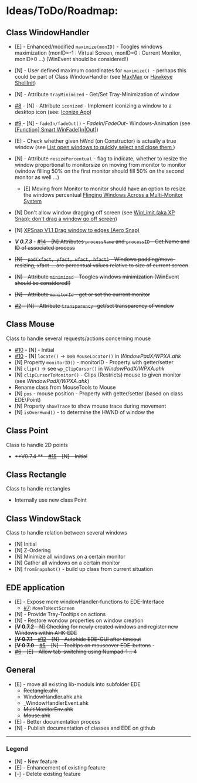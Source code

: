 # Ideas/ToDo/Roadmap: #

## Class WindowHandler ##
 
- [E] - Enhanced/modified `maximize(monID)` - Toogles windows maximization (monID=-1 : Virtual Screen, monID=0 : Current Monitor, monID>0 ...) (WinEvent should be considered!)
- [N] - User defined maximum coordinates for `maximize() `- perhaps this could be part of Class WindowHandler (see [MaxMax](http://www.kmtools.win-os.pl/omaxmax.php?lang=ang) or [Hawkeye ShellInit](http://www.majorgeeks.com/files/details/hawkeye_shellinit.html))
- [N] - Attribute `trayMinimized` - Get/Set Tray-Minimization of window
- [#8](https://github.com/hoppfrosch/AHK_EDE/issues/8) - [N] - Attribute `iconized` - Implement iconizing a window to a desktop icon (see: [Iconize App](http://www.autohotkey.com/board/topic/86748-iconize-app/))
- [#9](https://github.com/hoppfrosch/AHK_EDE/issues/9) - [N] - `fadeIn/fadeOut()` - 
 *FadeIn/FadeOut*- Windows-Animation (see [[Function] Smart WinFade[In|Out]](http://ahkscript.org/boards/viewtopic.php?f=6&t=512))
- [E] - Check whether given hWnd (on Constructor) is actually a true window (see [List open windows to quickly select and close them ](http://www.autohotkey.com/board/topic/91918-list-open-windows-to-quickly-select-and-close-them/))
- [N] - Attribute `resizePercentual` - flag to indicate, whether to resize the window proportional to monitorsize on moving from monitor to monitor (window filling 50% on the first monitor should fill 50% on the second monitor as well ...)
  - [E] Moving from Monitor to monitor should have an option to resize the windows percentual [Flinging Windows Across a Multi-Monitor System](http://www.autohotkey.com/board/topic/51956-flinging-windows-across-a-multi-monitor-system/)
- [N] Don't allow window dragging off screen (see  [WinLimit (aka XP Snap): don't drag a window go off screen](http://www.autohotkey.com/board/topic/92169-winlimit-aka-xp-snap-dont-drag-a-window-go-off-screen/))
- [N] [XPSnap V1.1 Drag window to edges (Aero Snap)](http://www.autohotkey.com/board/topic/61033-xpsnap-v11-drag-window-to-edges-aero-snap/)
- ***V 0.7.3*** - <strike>[#14](https://github.com/hoppfrosch/AHK_EDE/issues/13) - [N] Attributes `processName` and  `processID` - Get Name and ID of associated process</strike>
- <strike>[N] - `pad(xfact, yfact, wfact, hfact)` - Windows padding/move-resizing, xfact ... are percentual values relative to size of current screen</strike>.
- <strike>[N] - Attribute `minimized` - Toogles windows minimization (WinEvent should be considered!)</strike>
- <strike>[N] - Attribute `monitorId` - get or set the current monitor</strike>
 
- <strike>[#2](https://github.com/hoppfrosch/AHK_EDE/issues/2) - [N] - Attribute `transparency`- get/set transparency of window</strike>



## Class Mouse ##
Class to handle several requests/actions concerning mouse

- [#10](https://github.com/hoppfrosch/AHK_EDE/issues/10) - [N] - Initial
- [#10](https://github.com/hoppfrosch/AHK_EDE/issues/10) - [N] `locate()` -> see `MouseLocator()` in *WindowPadX/WPXA.ahk*
- [N] Property `monitorID()` - monitorID - Property with getter/setter
- [N] `clip()` -> see `wp_ClipCursor()` in *WindowPadX/WPXA.ahk*
- [N] `clipCursorToMonitor()` - Clips (Restricts) mouse to given monitor (see *WindowPadX/WPXA.ahk*)
- Rename class from MouseTools to Mouse
- [N] `pos` - mouse position - Property with getter/setter (based on class EDE\Point)
- [N] Property `showTrace` to show mouse trace during movement
- [N] `isOverHwnd()` - to determine the HWND of window the 

## Class Point ##
Class to handle 2D points

- <strike>**V0.7.4 ** - [#15](https://github.com/hoppfrosch/AHK_EDE/issues/15) - [N] - Initial</strike>


## Class Rectangle ##
Class to handle rectangles

- Internally use new class Point

## Class WindowStack ##
Class to handle relation between several windows

- [N] Initial
- [N] Z-Ordering
- [N] Minimize all windows on a certain monitor
- [N] Gather all windows on a certain monitor
- [N] `fromSnapshot()` - build up class from current situation
	
## EDE application ##
- [E] - Expose more windowHandler-functions to EDE-Interface 
  - [#7](https://github.com/hoppfrosch/AHK_EDE/issues/7): `MoveToNextScreen`
- [N] - Provide Tray-Tooltips on actions
- [N] - Restore wondow properties on window creation
- <strike>[**V 0.7.2** - N] Checking for newly created windows and register new Windows within AHK-EDE</strike>
- <strike>[**V 0.7.1** - [#12](https://github.com/hoppfrosch/AHK_EDE/issues/12) - [N] - Autohide EDE-GUI after timeout</strike> 
- <strike>[**V 0.7.0** - [#5](https://github.com/hoppfrosch/AHK_EDE/issues/5) - [N] - Tooltips on mouseover EDE-buttons</strike> - 
- <strike>[#6](https://github.com/hoppfrosch/AHK_EDE/issues/6) - [E] - Allow tab-switching using Numpad-1 .. 4</strike>

## General ##

- [E] - move all existing lib-moduls into subfolder EDE
   - <strike>Rectangle.ahk</strike>
   - WindowHandler.ahk.ahk
   - _WindowHandlerEvent.ahk
   - <strike>MultiMonitorEnv.ahk</strike>
   - <strike>Mouse.ahk</strike>
- [E] - Better documentation process
- [N] - Publish documentation of classes and EDE on github

----
### Legend ###
- [N] - New feature
- [E] - Enhancement of existing feature
- [-] - Delete existing feature